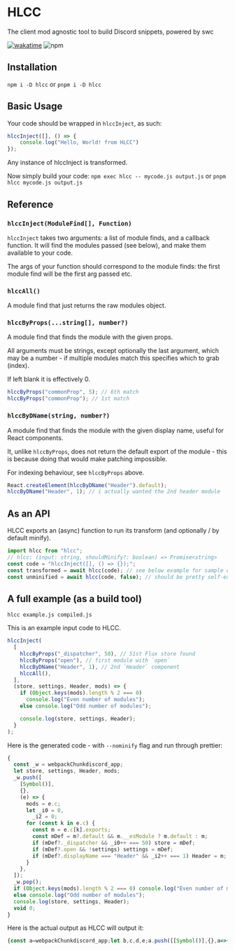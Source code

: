 # HLCC
The client mod agnostic tool to build Discord snippets, powered by swc

[![wakatime](https://wakatime.com/badge/github/yellowsink/HLCC.svg)](https://wakatime.com/badge/github/yellowsink/HLCC)
![npm](https://img.shields.io/npm/v/hlcc)

## Installation
`npm i -D hlcc` or `pnpm i -D hlcc`

## Basic Usage
Your code should be wrapped in `hlccInject`, as such:
```js
hlccInject([], () => {
    console.log("Hello, World! from HLCC")
});
```

Any instance of hlccInject is transformed.

Now simply build your code: `npm exec hlcc -- mycode.js output.js` or `pnpm hlcc mycode.js output.js`

## Reference

### `hlccInject(ModuleFind[], Function)`
`hlccInject` takes two arguments: a list of module finds, and a callback function.
It will find the modules passed (see below), and make them available to your code.

The args of your function should correspond to the module finds:
the first module find will be the first arg passed etc.

### `hlccAll()`
A module find that just returns the raw modules object.

### `hlccByProps(...string[], number?)`
A module find that finds the module with the given props.

All arguments must be strings, except optionally the last argument,
which may be a number - if multiple modules match this specifies which to grab (index).

If left blank it is effectively 0.
```js
hlccByProps("commonProp", 5); // 6th match
hlccByProps("commonProp"); // 1st match
```

### `hlccByDName(string, number?)`
A module find that finds the module with the given display name,
useful for React components.

It, unlike `hlccByProps`, does not return the default export of the module -
this is because doing that would make patching impossible.

For indexing behaviour, see `hlccByProps` above.

```js
React.createElement(hlccByDName("Header").default);
hlccByDName("Header", 1); // i actually wanted the 2nd header module
```

## As an API
HLCC exports an (async) function to run its transform (and optionally / by default minify).

```js
import hlcc from "hlcc";
// hlcc: (input: string, shouldMinify?: boolean) => Promise<string>
const code = "hlccInject([], () => {});";
const transformed = await hlcc(code); // see below example for sample output
const unminified = await hlcc(code, false); // should be pretty self-explanatory
```

## A full example (as a build tool)
`hlcc example.js compiled.js`

This is an example input code to HLCC.

```js
hlccInject(
  [
    hlccByProps("_dispatcher", 50), // 51st Flux store found
    hlccByProps("open"), // first module with `open`
    hlccByDName("Header", 1), // 2nd `Header` component
    hlccAll(),
  ],
  (store, settings, Header, mods) => {
    if (Object.keys(mods).length % 2 === 0)
      console.log("Even number of modules");
    else console.log("Odd number of modules");

    console.log(store, settings, Header);
  }
);
```

Here is the generated code - with `--nominify` flag and run through prettier:
```js
{
  const _w = webpackChunkdiscord_app;
  let store, settings, Header, mods;
  _w.push([
    [Symbol()],
    {},
    (e) => {
      mods = e.c;
      let _i0 = 0,
        _i2 = 0;
      for (const k in e.c) {
        const m = e.c[k].exports;
        const mDef = m?.default && m.__esModule ? m.default : m;
        if (mDef?._dispatcher && _i0++ === 50) store = mDef;
        if (mDef?.open && !settings) settings = mDef;
        if (mDef?.displayName === "Header" && _i2++ === 1) Header = m;
      }
    },
  ]);
  _w.pop();
  if (Object.keys(mods).length % 2 === 0) console.log("Even number of modules");
  else console.log("Odd number of modules");
  console.log(store, settings, Header);
  void 0;
}
```

Here is the actual output as HLCC will output it:
```js
{const a=webpackChunkdiscord_app;let b,c,d,e;a.push([[Symbol()],{},a=>{e=a.c;let f=0,g=0;for(const h in a.c){const i=a.c[h].exports;const j=i?.default&&i.__esModule?i.default:i;if(j?._dispatcher&&(f++)===50)b=j;if(j?.open&&!c)c=j;if(j?.displayName==="Header"&&(g++)===1)d=i}}]);a.pop();if(Object.keys(e).length%2===0)console.log("Even number of modules");else console.log("Odd number of modules");console.log(b,c,d);void 0}
```